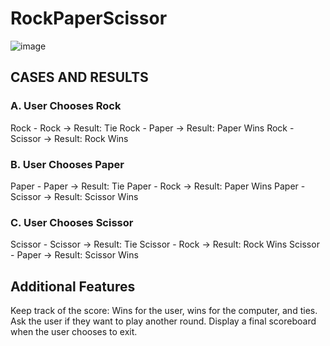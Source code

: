 # RockPaperScissor
![image](https://github.com/user-attachments/assets/6f901975-7c93-4462-864e-a8c10ccf0b46)

## CASES AND RESULTS
### A. User Chooses Rock
Rock - Rock → Result: Tie
Rock - Paper → Result: Paper Wins
Rock - Scissor → Result: Rock Wins
### B. User Chooses Paper
Paper - Paper → Result: Tie
Paper - Rock → Result: Paper Wins
Paper - Scissor → Result: Scissor Wins
### C. User Chooses Scissor
Scissor - Scissor → Result: Tie
Scissor - Rock → Result: Rock Wins
Scissor - Paper → Result: Scissor Wins
## Additional Features
Keep track of the score: Wins for the user, wins for the computer, and ties.
Ask the user if they want to play another round.
Display a final scoreboard when the user chooses to exit.

